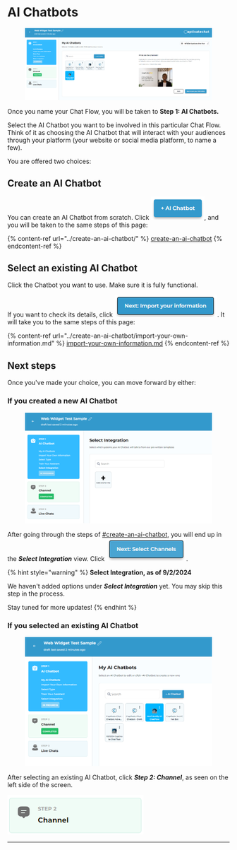 # AI Chatbots

<figure><img src="../../.gitbook/assets/image (277).png" alt=""><figcaption></figcaption></figure>

Once you name your Chat Flow, you will be taken to **Step 1: AI Chatbots.**&#x20;

Select the AI Chatbot you want to be involved in this particular Chat Flow. Think of it as choosing the AI Chatbot that will interact with your audiences through your platform (your website or social media platform, to name a few). &#x20;

You are offered two choices:

## Create an AI Chatbot

You can create an AI Chatbot from scratch. Click ![](<../../.gitbook/assets/image (278).png>), and you will be taken to the same steps of this page:&#x20;

{% content-ref url="../create-an-ai-chatbot/" %}
[create-an-ai-chatbot](../create-an-ai-chatbot/)
{% endcontent-ref %}

## Select an existing AI Chatbot

Click the Chatbot you want to use. Make sure it is fully functional.&#x20;

If you want to check its details, click ![](<../../.gitbook/assets/image (160).png>). It will take you to the same steps of this page:

{% content-ref url="../create-an-ai-chatbot/import-your-own-information.md" %}
[import-your-own-information.md](../create-an-ai-chatbot/import-your-own-information.md)
{% endcontent-ref %}

## Next steps

Once you've made your choice, you can move forward by either:

### If you created a new AI Chatbot

<figure><img src="../../.gitbook/assets/image (279).png" alt=""><figcaption></figcaption></figure>

After going through the steps of [#create-an-ai-chatbot](ai-chatbots.md#create-an-ai-chatbot "mention"), you will end up in the _**Select Integration**_ view. Click ![](<../../.gitbook/assets/image (163).png>).

{% hint style="warning" %}
**Select Integration, as of 9/2/2024**

We haven't added options under _**Select Integration**_ yet. You may skip this step in the process.

Stay tuned for more updates!
{% endhint %}

### If you selected an existing AI Chatbot

<figure><img src="../../.gitbook/assets/image (280).png" alt=""><figcaption></figcaption></figure>

After selecting an existing AI Chatbot, click _**Step 2: Channel**_, as seen on the left side of the screen.

&#x20;![](<../../.gitbook/assets/image (162).png>)

***

